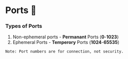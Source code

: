 # Ports 🧿

### Types of Ports

1. Non-ephemeral ports - **Permanant** Ports \(**0**-**1023**\)
2. Ephemeral Ports - **Temperory** Ports \(**1024**-**65535**\)

`Note: Port numbers are for connection, not security.`

